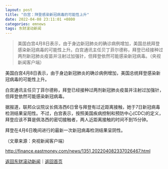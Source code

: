 ```yaml
---
layout: post
title: "白宫：拜登感染新冠病毒的可能性上升"
date: 2022-04-08 23:11:01 +0800
categories: emnews
tags: 东财滚动新闻
---
```

> 美国白宫4月8日表示，由于身边新冠肺炎的确诊病例增加，美国总统拜登感染新冠病毒的可能性上升。白宫通讯主任贝丁菲尔德称，拜登已经接种过两剂新冠肺炎疫苗并注射过加强针，但拜登依然可能感染新冠病毒。（央视新闻客户端）

<p>美国白宫4月8日表示，由于身边新冠肺炎的确诊病例增加，美国总统拜登感染新冠病毒的可能性上升。</p>
 <p>白宫通讯主任贝丁菲尔德称，拜登已经接种过两剂新冠肺炎疫苗并注射过加强针，但拜登依然可能感染新冠病毒。</p>
 <p>据报道，联邦众议院议长佩洛西6日曾与拜登有过近距离接触，她于7日新冠病毒检测结果呈阳性。不过，白宫表示，按照美国疾病控制和预防中心(CDC)的定义，拜登应该不算是佩洛西的密切接触者，两人近距离接触的时间不到15分钟。</p>
 <p>拜登在4月6日晚间进行的最新一次新冠病毒检测结果呈阴性。</p><p class="em_media">（文章来源：央视新闻客户端）</p>

<http://finance.eastmoney.com/news/1351,202204082337026467.html>

[返回东财滚动新闻](//finews.withounder.com/emnews/)｜[返回首页](//finews.withounder.com/)